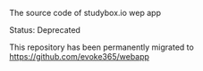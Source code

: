The source code of studybox.io wep app

Status: Deprecated

This repository has been permanently migrated to https://github.com/evoke365/webapp
